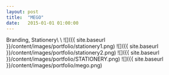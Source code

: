 ```yaml
---
layout: post
title:  "MEGO"
date:   2015-01-01 01:00:00
---
```


Branding, Stationery\\
\\
![]({{ site.baseurl }}/content/images/portfolio/stationery1.png)
![]({{ site.baseurl }}/content/images/portfolio/stationery2.png)
![]({{ site.baseurl }}/content/images/portfolio/STATIONERY.png)
![]({{ site.baseurl }}/content/images/portfolio/mego.png)